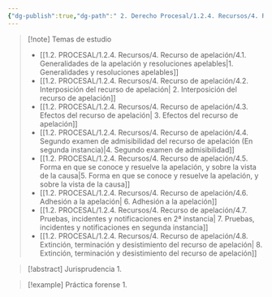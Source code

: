 ```yaml
---
{"dg-publish":true,"dg-path":" 2. Derecho Procesal/1.2.4. Recursos/4. Recurso de apelación/4.0. Recurso de Apelación (NM).md","permalink":"/2-derecho-procesal/1-2-4-recursos/4-recurso-de-apelacion/4-0-recurso-de-apelacion-nm/","tags":["Procesal"]}
---
```



> [!note] Temas de estudio
> - [[1.2. PROCESAL/1.2.4. Recursos/4. Recurso de apelación/4.1. Generalidades de la apelación y resoluciones apelables\|1. Generalidades y resoluciones apelables]]
> - [[1.2. PROCESAL/1.2.4. Recursos/4. Recurso de apelación/4.2. Interposición del recurso de apelación\| 2. Interposición del recurso de apelación]]
> - [[1.2. PROCESAL/1.2.4. Recursos/4. Recurso de apelación/4.3. Efectos del recurso de apelación\| 3. Efectos del recurso de apelación]]
> - [[1.2. PROCESAL/1.2.4. Recursos/4. Recurso de apelación/4.4. Segundo examen de admisibilidad del recurso de apelación (En segunda instancia)\|4. Segundo examen de admisibilidad]]
> - [[1.2. PROCESAL/1.2.4. Recursos/4. Recurso de apelación/4.5. Forma en que se conoce y resuelve la apelación, y sobre la vista de la causa\|5. Forma en que se conoce y resuelve la apelación, y sobre la vista de la causa]]
> - [[1.2. PROCESAL/1.2.4. Recursos/4. Recurso de apelación/4.6. Adhesión a la apelación\| 6. Adhesión a la apelación]]
> - [[1.2. PROCESAL/1.2.4. Recursos/4. Recurso de apelación/4.7. Pruebas, incidentes y notificaciones en 2ª instancia\| 7. Pruebas, incidentes y notificaciones en segunda instancia]]
> - [[1.2. PROCESAL/1.2.4. Recursos/4. Recurso de apelación/4.8. Extinción, terminación y desistimiento del recurso de apelación\| 8. Extinción, terminación y desistimiento del recurso de apelación]]

> [!abstract] Jurisprudencia
> 1.

> [!example] Práctica forense
> 1. 

